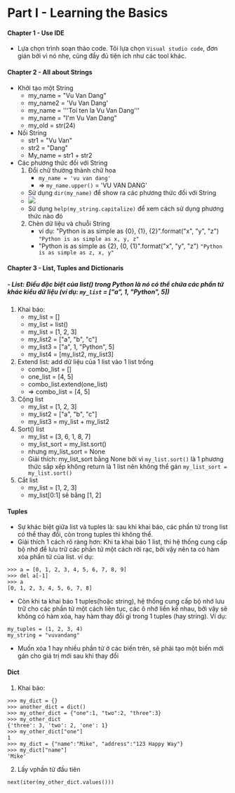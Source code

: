 # Part I - Learning the Basics
#### Chapter 1 - Use IDE
- Lựa chọn trình soạn thảo code. Tôi lựa chọn `Visual studio code`, đơn gián bởi vì nó nhẹ, cũng đầy đủ tiện ích như các tool khác.
#### Chapter 2 - All about Strings
- Khởi tạo một String
    - my_name = "Vu Van Dang"
    - my_name2 = 'Vu Van Dang'
    - my_name = '''Toi ten la Vu Van Dang'''
    - my_name = "I'm Vu Van Dang"
    - my_old = str(24)
- Nối String
    - str1 = "Vu Van"
    - str2 = "Dang"
    - My_name = str1 + str2
- Các phương thức đối với String
    1. Đổi chữ thường thành chữ hoa
        - `my_name = 'vu van dang'`
        - => `my_name.upper()` = 'VU VAN DANG'
    - Sử dụng `dir(my_name)` để show ra các phương thức đối với String
    - <img src='https://i.imgur.com/OQukYjF.png'>
    - Sử dụng `help(my_string.capitalize)` để xem cách sử dụng phương thức nào đó
    2. Chèn dữ liệu và chuỗi String
        - ví dụ: "Python is as simple as {0}, {1}, {2}".format("x", "y", "z")
            `"Python is as simple as x, y, z"`
        - "Python is as simple as {2}, {0, {1}".format("x", "y", "z")
            `"Python is as simple as z, x, y"`
#### Chapter 3 - List, Tuples and Dictionaris
##### - List: Điều đặc biệt của list() trong Python là nó có thể chứa các phần tử khác kiểu dữ liệu (*ví dụ: `my_list` = ["a", 1, "Python", 5]*)
1. Khai báo:
    - my_list = []
    - my_list = list()
    - my_list = [1, 2, 3]
    - my_list2 = ["a", "b", "c"]
    - my_list3 = ["a", 1, "Python", 5]
    - my_list4 = [my_list2, my_list3]
2. Extend list: add dữ liệu của 1 list vào 1 list trống
    - combo_list = []
    - one_list = [4, 5]
    - combo_list.extend(one_list)
    - => combo_list = [4, 5]
3. Cộng list
    - my_list = [1, 2, 3]
    - my_list2 = ["a", "b", "c"]
    - my_list3 = my_list + my_list2
4. Sort() list
    - my_list = [3, 6, 1, 8, 7]
    - my_list_sort = my_list.sort()
    - nhưng my_list_sort = None
    - Giải thích: my_list_sort bằng None bởi vì `my_list.sort()` là 1 phương thức sắp xếp không return là 1 list nên không thể gán `my_list_sort = my_list.sort()`
5. Cắt list
    - my_list = [1, 2, 3]
    - my_list[0:1] sẽ bằng [1, 2]
#### Tuples
- Sự khác biệt giữa list và tuples là: sau khi khai báo, các phần tử trong list có thể thay đổi, còn trong tuples thì không thể.
- Giải thích 1 cách rõ ràng hơn: Khi ta khai báo 1 list, thì hệ thống cung cấp bộ nhớ để lưu trữ các phần tử một cách rời rạc, bởi vậy nên ta có hàm xóa phần tử của list. ví dụ:
```
>>> a = [0, 1, 2, 3, 4, 5, 6, 7, 8, 9]
>>> del a[-1]
>>> a
[0, 1, 2, 3, 4, 5, 6, 7, 8]
```
- Còn khi ta khai báo 1 tuples(hoặc string), hệ thống cung cấp bộ nhớ lưu trữ cho các phần tử một cách liên tục, các ô nhớ liền kề nhau, bởi vậy sẽ không có hàm xóa, hay hàm thay đổi gì trong 1 tuples (hay string). Ví dụ:
```
my_tuples = (1, 2, 3, 4)
my_string = "vuvandang"
```
- Muốn xóa 1 hay nhiều phần tử ở các biến trên, sẽ phải tạo một biến mới gán cho giá trị mới sau khi thay đổi
#### Dict
1. Khai báo:
```
>>> my_dict = {}
>>> another_dict = dict()
>>> my_other_dict = {"one":1, "two":2, "three":3}
>>> my_other_dict
{'three': 3, 'two': 2, 'one': 1}
>>> my_other_dict["one"]
1
>>> my_dict = {"name":"Mike", "address":"123 Happy Way"}
>>> my_dict["name"]
'Mike'
```
2. Lấy vphần tử đầu tiên
```
next(iter(my_other_dict.values()))
```
